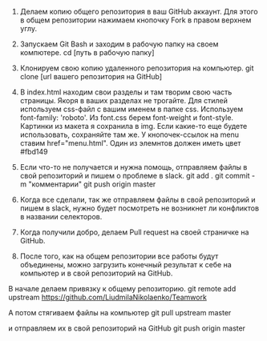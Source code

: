 ﻿1. Делаем копию общего репозитория в ваш GitHub аккаунт.
Для этого в общем репозитории нажимаем кнопочку Fork в правом верхнем углу.

2. Запускаем Git Bash и заходим в рабочую папку на своем компютере.
cd [путь в рабочую папку]

3. Клонируем свою копию удаленного репозитория на компьютер.
git clone [url вашего репозитория на GitHub]

4. В index.html находим свои разделы и там творим свою часть страницы.
Якоря в ваших разделах не трогайте.
Для стилей используем css-файл с вашим именем в папке css.
Используем font-family: 'roboto'. Из font.css берем font-weight и font-style.
Картинки из макета я сохранила в img. Если какие-то еще будете использовать, сохраняйте там же.
У кнопочек-ссылок на menu ставим href="menu.html".
Один из элемнтов должен иметь цвет #fbd149

5. Если что-то не получается и нужна помощь, отправляем файлы в свой репозиторий и пишем о проблеме в slack.
git add .
git commit -m "комментарии"
git push origin master

6. Когда все сделали, так же отправляем файлы в свой репозиторий и пишем в slack, 
нужно будет посмотреть не возникнет ли конфликтов в названии селекторов.

7. Когда получили добро, делаем Pull request на своей страничке на GitHub.

8. После того, как на общем репозитории все работы будут объединены, можно загрузить конечный результат 
к себе на компьютер и в свой репозиторий на GitHub.

В начале делаем привязку к общему репозиторию.
git remote add upstream https://github.com/LiudmilaNikolaenko/Teamwork

А потом стягиваем файлы на компьютер
git pull upstream master

и отправляем их в свой репозиторий на GitHub
git push origin master
